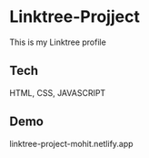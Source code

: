 
# Linktree-Projject


This is my Linktree profile 

## Tech

HTML, CSS, JAVASCRIPT
## Demo

linktree-project-mohit.netlify.app

